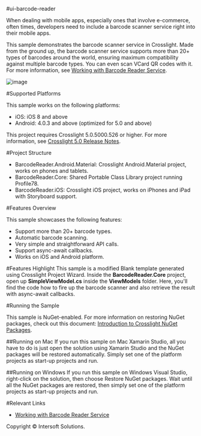 #ui-barcode-reader

When dealing with mobile apps, especially ones that involve e-commerce, often times, developers need to include a barcode scanner service right into their mobile apps. 

This sample demonstrates the barcode scanner service in Crosslight. Made from the ground up, the barcode scanner service supports more than 20+ types of barcodes around the world, ensuring maximum compatibility against multiple barcode types. You can even scan VCard QR codes with it. For more information, see [Working with Barcode Reader Service](http://developer.intersoftsolutions.com/display/crosslight/Working+with+Barcode+Reader+Service).

![image](http://developer.intersoftsolutions.com/download/attachments/20001278/barcode-scanner.png?version=1&modificationDate=1435139570813&api=v2)

#Supported Platforms

This sample works on the following platforms:

* iOS: iOS 8 and above
* Android: 4.0.3 and above (optimized for 5.0 and above)

This project requires Crosslight 5.0.5000.526 or higher. For more information, see [Crosslight 5.0 Release Notes](http://developer.intersoftsolutions.com/display/crosslight/Crosslight+5.0+Release+Notes).

#Project Structure

* BarcodeReader.Android.Material: Crosslight Android.Material project, works on phones and tablets.
* BarcodeReader.Core: Shared Portable Class Library project running Profile78.
* BarcodeReader.iOS: Crosslight iOS project, works on iPhones and iPad with Storyboard support.

#Features Overview

This sample showcases the following features:

* Support more than 20+ barcode types.
* Automatic barcode scanning.
* Very simple and straightforward API calls.
* Support async-await callbacks.
* Works on iOS and Android platform.

#Features Highlight
This sample is a modified Blank template generated using Crosslight Project Wizard.
Inside the **BarcodeReader.Core** project, open up **SimpleViewModel.cs** inside the **ViewModels** folder. Here, you'll find the code how to fire up the barcode scanner and also retrieve the result with async-await callbacks.

#Running the Sample

This sample is NuGet-enabled. For more information on restoring NuGet packages, check out this document: [Introduction to Crosslight NuGet Packages](http://developer.intersoftsolutions.com/display/crosslight/Introduction+to+Crosslight+NuGet+Packages#IntroductiontoCrosslightNuGetPackages-RestoringCrosslightPackages).

##Running on Mac
If you run this sample on Mac Xamarin Studio, all you have to do is just open the solution using Xamarin Studio and the NuGet packages will be restored automatically. Simply set one of the platform projects as start-up projects and run.

##Running on Windows
If you run this sample on Windows Visual Studio, right-click on the solution, then choose Restore NuGet packages. Wait until all the NuGet packages are restored, then simply set one of the platform projects as start-up projects and run.

#Relevant Links
* [Working with Barcode Reader Service](http://developer.intersoftsolutions.com/display/crosslight/Working+with+Barcode+Reader+Service)


Copyright © Intersoft Solutions.
